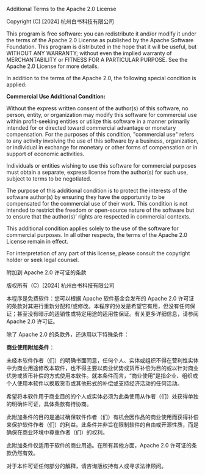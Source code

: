 Additional Terms to the Apache 2.0 License

Copyright (C) [2024] 杭州白书科技有限公司

This program is free software: you can redistribute it and/or modify it under the terms of the Apache 2.0 License as published by the Apache Software Foundation. This program is distributed in the hope that it will be useful, but WITHOUT ANY WARRANTY; without even the implied warranty of MERCHANTABILITY or FITNESS FOR A PARTICULAR PURPOSE. See the Apache 2.0 License for more details.

In addition to the terms of the Apache 2.0, the following special condition is applied:

**Commercial Use Additional Condition:**

Without the express written consent of the author(s) of this software, no person, entity, or organization may modify this software for commercial use within profit-seeking entities or utilize this software in a manner primarily intended for or directed toward commercial advantage or monetary compensation. For the purposes of this condition, "commercial use" refers to any activity involving the use of this software by a business, organization, or individual in exchange for monetary or other forms of compensation or in support of economic activities.

Individuals or entities wishing to use this software for commercial purposes must obtain a separate, express license from the author(s) for such use, subject to terms to be negotiated.

The purpose of this additional condition is to protect the interests of the software author(s) by ensuring they have the opportunity to be compensated for the commercial use of their work. This condition is not intended to restrict the freedom or open-source nature of the software but to ensure that the author(s)' rights are respected in commercial contexts.

This additional condition applies solely to the use of the software for commercial purposes. In all other respects, the terms of the Apache 2.0 License remain in effect.

For interpretation of any part of this license, please consult the copyright holder or seek legal counsel.

附加到 Apache 2.0 许可证的条款

版权所有（C）[2024] 杭州白书科技有限公司

本程序是免费软件：您可以根据 Apache 软件基金会发布的 Apache 2.0 许可证的条款对其进行重新分配和/或修改。本程序的分发是希望它有用，但没有任何保证；甚至没有暗示的适销性或特定用途的适用性保证。有关更多详细信息，请参阅 Apache 2.0 许可证。

除了 Apache 2.0 的条款外，还适用以下特殊条件：

**商业使用附加条件**：

未经本软件作者（们）的明确书面同意，任何个人、实体或组织不得在营利性实体中为商业用途修改本软件，也不得主要以商业优势或货币补偿为目的或以针对商业优势或货币补偿的方式使用本软件。就本条件而言，“商业使用”是指企业、组织或个人使用本软件以换取货币或其他形式的补偿或支持经济活动的任何活动。

希望将本软件用于商业目的的个人或实体必须为此类使用从作者（们）处获得单独的明确许可证，具体条款有待协商。

此附加条件的目的是通过确保软件作者（们）有机会因作品的商业使用而获得补偿来保护软件作者（们）的利益。此条件并非旨在限制软件的自由或开源性质，而是确保在商业环境中尊重作者（们）的权利。

此附加条件仅适用于软件的商业用途。在所有其他方面，Apache 2.0 许可证的条款仍然有效。

对于本许可证任何部分的解释，请咨询版权持有人或寻求法律顾问。